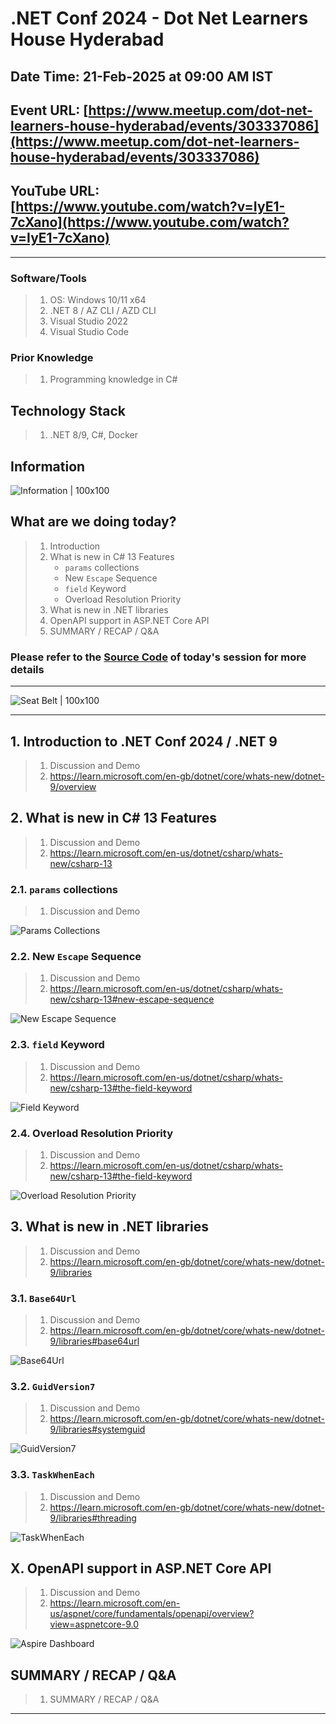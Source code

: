 # .NET Conf 2024 - Dot Net Learners House Hyderabad

## Date Time: 21-Feb-2025 at 09:00 AM IST

## Event URL: [https://www.meetup.com/dot-net-learners-house-hyderabad/events/303337086](https://www.meetup.com/dot-net-learners-house-hyderabad/events/303337086)

## YouTube URL: [https://www.youtube.com/watch?v=IyE1-7cXano](https://www.youtube.com/watch?v=IyE1-7cXano)

---

### Software/Tools

> 1. OS: Windows 10/11 x64
> 1. .NET 8 / AZ CLI / AZD CLI
> 1. Visual Studio 2022
> 1. Visual Studio Code

### Prior Knowledge

> 1. Programming knowledge in C#

## Technology Stack

> 1. .NET 8/9, C#, Docker

## Information

![Information | 100x100](../Documentation/Images/Information.PNG)

## What are we doing today?

> 1. Introduction
> 1. What is new in C# 13 Features
>    - `params` collections
>    - New `Escape` Sequence
>    - `field` Keyword
>    - Overload Resolution Priority
> 1. What is new in .NET libraries
> 1. OpenAPI support in ASP.NET Core API
> 1. SUMMARY / RECAP / Q&A

### Please refer to the [**Source Code**](https://github.com/vishipayyallore/speaker-series-2025/tree/main/0221_DNLH_DN_Conf_2024/src) of today's session for more details

---

![Seat Belt | 100x100](../Documentation/Images/SeatBelt.PNG)

---

## 1. Introduction to .NET Conf 2024 / .NET 9

> 1. Discussion and Demo
> 1. <https://learn.microsoft.com/en-gb/dotnet/core/whats-new/dotnet-9/overview>

## 2. What is new in C# 13 Features

> 1. Discussion and Demo
> 1. <https://learn.microsoft.com/en-us/dotnet/csharp/whats-new/csharp-13>

### 2.1. `params` collections

> 1. Discussion and Demo

![Params Collections](./Documentation/Images/ParamsCollection.PNG)

### 2.2. New `Escape` Sequence

> 1. Discussion and Demo
> 1. <https://learn.microsoft.com/en-us/dotnet/csharp/whats-new/csharp-13#new-escape-sequence>

![New Escape Sequence](./Documentation/Images/NewEscapeSequence.PNG)

### 2.3. `field` Keyword

> 1. Discussion and Demo
> 1. <https://learn.microsoft.com/en-us/dotnet/csharp/whats-new/csharp-13#the-field-keyword>

![Field Keyword](./Documentation/Images/FieldKeyword.PNG)

### 2.4. Overload Resolution Priority

> 1. Discussion and Demo
> 1. <https://learn.microsoft.com/en-us/dotnet/csharp/whats-new/csharp-13#the-field-keyword>

![Overload Resolution Priority](./Documentation/Images/OverloadResolutionPriority.PNG)

## 3. What is new in .NET libraries

> 1. Discussion and Demo
> 1. <https://learn.microsoft.com/en-gb/dotnet/core/whats-new/dotnet-9/libraries>

### 3.1. `Base64Url`

> 1. Discussion and Demo
> 1. <https://learn.microsoft.com/en-gb/dotnet/core/whats-new/dotnet-9/libraries#base64url>

![Base64Url](./Documentation/Images/Base64Url.PNG)

### 3.2. `GuidVersion7`

> 1. Discussion and Demo
> 1. <https://learn.microsoft.com/en-gb/dotnet/core/whats-new/dotnet-9/libraries#systemguid>

![GuidVersion7](./Documentation/Images/GuidVersion7.PNG)

### 3.3. `TaskWhenEach`

> 1. Discussion and Demo
> 1. <https://learn.microsoft.com/en-gb/dotnet/core/whats-new/dotnet-9/libraries#threading>

![TaskWhenEach](./Documentation/Images/TaskWhenEach.PNG)

## X. OpenAPI support in ASP.NET Core API

> 1. Discussion and Demo
> 1. <https://learn.microsoft.com/en-us/aspnet/core/fundamentals/openapi/overview?view=aspnetcore-9.0>

![Aspire Dashboard](Documentation/Images/OpenAPISupport.PNG)

## SUMMARY / RECAP / Q&A

> 1. SUMMARY / RECAP / Q&A

---
